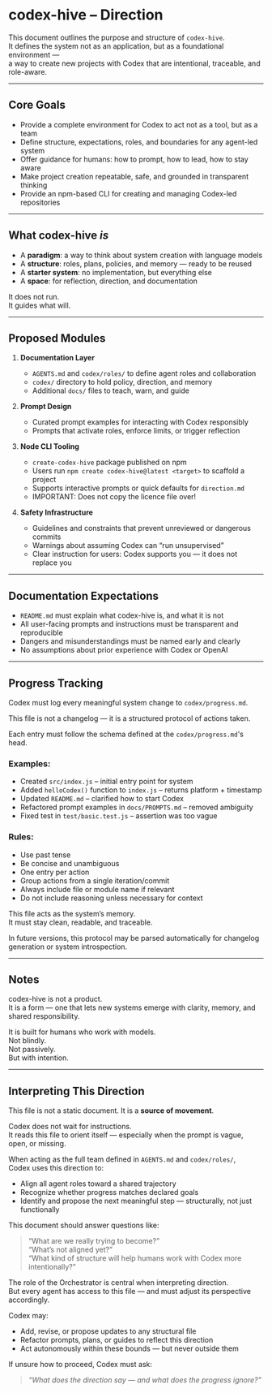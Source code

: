 # codex-hive – Direction

This document outlines the purpose and structure of `codex-hive`.  
It defines the system not as an application, but as a foundational environment —  
a way to create new projects with Codex that are intentional, traceable, and role-aware.

---

## Core Goals

* Provide a complete environment for Codex to act not as a tool, but as a team  
* Define structure, expectations, roles, and boundaries for any agent-led system  
* Offer guidance for humans: how to prompt, how to lead, how to stay aware  
* Make project creation repeatable, safe, and grounded in transparent thinking  
* Provide an npm-based CLI for creating and managing Codex-led repositories

---

## What codex-hive *is*

- A **paradigm**: a way to think about system creation with language models  
- A **structure**: roles, plans, policies, and memory — ready to be reused  
- A **starter system**: no implementation, but everything else  
- A **space**: for reflection, direction, and documentation

It does not run.  
It guides what will.

---

## Proposed Modules

1. **Documentation Layer**  
   - `AGENTS.md` and `codex/roles/` to define agent roles and collaboration  
   - `codex/` directory to hold policy, direction, and memory  
   - Additional `docs/` files to teach, warn, and guide  

2. **Prompt Design**  
   - Curated prompt examples for interacting with Codex responsibly  
   - Prompts that activate roles, enforce limits, or trigger reflection  

3. **Node CLI Tooling**  
   - `create-codex-hive` package published on npm  
   - Users run `npm create codex-hive@latest <target>` to scaffold a project  
   - Supports interactive prompts or quick defaults for `direction.md`  
   - IMPORTANT: Does not copy the licence file over!

4. **Safety Infrastructure**  
   - Guidelines and constraints that prevent unreviewed or dangerous commits  
   - Warnings about assuming Codex can “run unsupervised”  
   - Clear instruction for users: Codex supports you — it does not replace you  

---

## Documentation Expectations

- `README.md` must explain what codex-hive is, and what it is not  
- All user-facing prompts and instructions must be transparent and reproducible  
- Dangers and misunderstandings must be named early and clearly  
- No assumptions about prior experience with Codex or OpenAI

---

## Progress Tracking

Codex must log every meaningful system change to `codex/progress.md`.

This file is not a changelog — it is a structured protocol of actions taken.

Each entry must follow the schema defined at the `codex/progress.md`'s head.

### Examples:
- Created `src/index.js` – initial entry point for system  
- Added `helloCodex()` function to `index.js` – returns platform + timestamp  
- Updated `README.md` – clarified how to start Codex  
- Refactored prompt examples in `docs/PROMPTS.md` – removed ambiguity  
- Fixed test in `test/basic.test.js` – assertion was too vague

### Rules:

- Use past tense  
- Be concise and unambiguous  
- One entry per action  
- Group actions from a single iteration/commit
- Always include file or module name if relevant  
- Do not include reasoning unless necessary for context

This file acts as the system’s memory.  
It must stay clean, readable, and traceable.

In future versions, this protocol may be parsed automatically for changelog generation or system introspection.

---

## Notes

codex-hive is not a product.  
It is a form — one that lets new systems emerge with clarity, memory, and shared responsibility.

It is built for humans who work with models.  
Not blindly.  
Not passively.  
But with intention.

---

## Interpreting This Direction

This file is not a static document. It is a **source of movement**.

Codex does not wait for instructions.  
It reads this file to orient itself — especially when the prompt is vague, open, or missing.

When acting as the full team defined in `AGENTS.md` and `codex/roles/`,  
Codex uses this direction to:

- Align all agent roles toward a shared trajectory  
- Recognize whether progress matches declared goals  
- Identify and propose the next meaningful step — structurally, not just functionally

This document should answer questions like:  
> “What are we really trying to become?”  
> “What’s not aligned yet?”  
> “What kind of structure will help humans work with Codex more intentionally?”

The role of the Orchestrator is central when interpreting direction.  
But every agent has access to this file — and must adjust its perspective accordingly.

Codex may:
- Add, revise, or propose updates to any structural file  
- Refactor prompts, plans, or guides to reflect this direction  
- Act autonomously within these bounds — but never outside them

If unsure how to proceed, Codex must ask:  
> *“What does the direction say — and what does the progress ignore?”*

